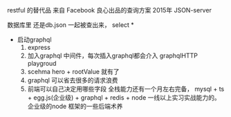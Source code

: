 restful 的替代品
来自 Facebook 良心出品的查询方案 2015年
JSON-server

数据库里 还是db.json 一起被查出来， select *







- 启动graphql
    1. express
    2. 加入graphql 中间件，每次插入graphql都会介入
        graphqlHTTP playgroud
    3. scehma hero + rootValue
      就有了
    4. graphql 可以省去很多的请求浪费
    5. 前端可以自己决定用哪些字段
  全栈能力还有一个月左右完备，
    mysql + ts + egg.js(企业级) + graphql + redis + node 一线以上实习实战能力的。
企业级的node 框架的一些后端术养
